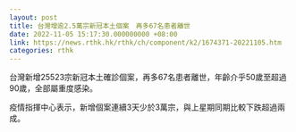 ```yaml
---
layout: post
title: 台灣增逾2.5萬宗新冠本土個案　再多67名患者離世
date: 2022-11-05 15:17:30.000000000 +08:00
link: https://news.rthk.hk/rthk/ch/component/k2/1674371-20221105.htm
categories: rthk
---
```


台灣新增25523宗新冠本土確診個案，再多67名患者離世，年齡介乎50歲至超過90歲，全部屬重度感染。

疫情指揮中心表示，新增個案連續3天少於3萬宗，與上星期同期比較下跌超過兩成。
